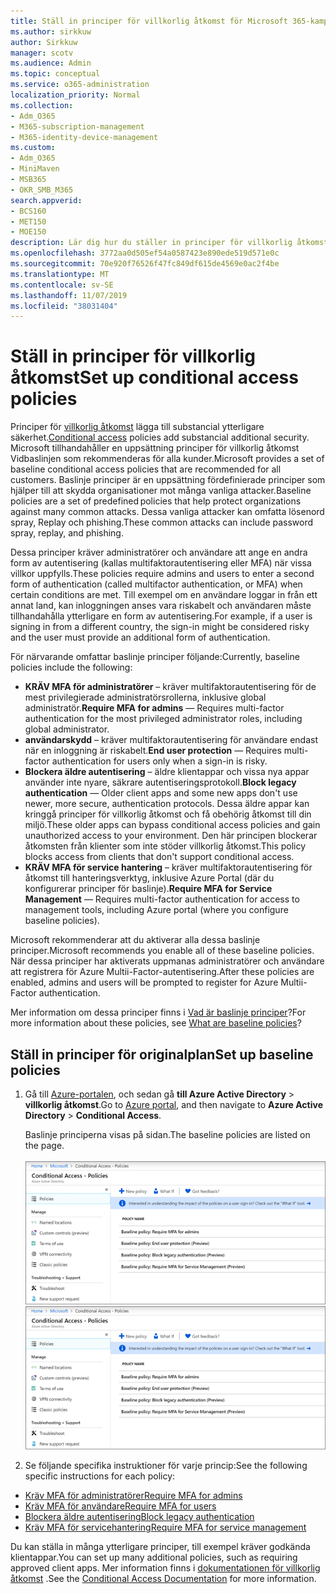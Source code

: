 ```yaml
---
title: Ställ in principer för villkorlig åtkomst för Microsoft 365-kampanjer
ms.author: sirkkuw
author: Sirkkuw
manager: scotv
ms.audience: Admin
ms.topic: conceptual
ms.service: o365-administration
localization_priority: Normal
ms.collection:
- Adm_O365
- M365-subscription-management
- M365-identity-device-management
ms.custom:
- Adm_O365
- MiniMaven
- MSB365
- OKR_SMB_M365
search.appverid:
- BCS160
- MET150
- MOE150
description: Lär dig hur du ställer in principer för villkorlig åtkomst för Microsoft 365-kampanjer.
ms.openlocfilehash: 3772aa0d505ef54a0587423e890ede519d571e0c
ms.sourcegitcommit: 70e920f76526f47fc849df615de4569e0ac2f4be
ms.translationtype: MT
ms.contentlocale: sv-SE
ms.lasthandoff: 11/07/2019
ms.locfileid: "38031404"
---
```

# <a name="set-up-conditional-access-policies"></a><span data-ttu-id="ec5a7-103">Ställ in principer för villkorlig åtkomst</span><span class="sxs-lookup"><span data-stu-id="ec5a7-103">Set up conditional access policies</span></span>

<span data-ttu-id="ec5a7-104">Principer för [villkorlig åtkomst](https://docs.microsoft.com/azure/active-directory/conditional-access/overview) lägga till substancial ytterligare säkerhet.</span><span class="sxs-lookup"><span data-stu-id="ec5a7-104">[Conditional access](https://docs.microsoft.com/azure/active-directory/conditional-access/overview) policies add substancial additional security.</span></span> <span data-ttu-id="ec5a7-105">Microsoft tillhandahåller en uppsättning principer för villkorlig åtkomst Vidbaslinjen som rekommenderas för alla kunder.</span><span class="sxs-lookup"><span data-stu-id="ec5a7-105">Microsoft provides a set of baseline conditional access policies that are recommended for all customers.</span></span> <span data-ttu-id="ec5a7-106">Baslinje principer är en uppsättning fördefinierade principer som hjälper till att skydda organisationer mot många vanliga attacker.</span><span class="sxs-lookup"><span data-stu-id="ec5a7-106">Baseline policies are a set of predefined policies that help protect organizations against many common attacks.</span></span> <span data-ttu-id="ec5a7-107">Dessa vanliga attacker kan omfatta lösenord spray, Replay och phishing.</span><span class="sxs-lookup"><span data-stu-id="ec5a7-107">These common attacks can include password spray, replay, and phishing.</span></span>

<span data-ttu-id="ec5a7-108">Dessa principer kräver administratörer och användare att ange en andra form av autentisering (kallas multifaktorautentisering eller MFA) när vissa villkor uppfylls.</span><span class="sxs-lookup"><span data-stu-id="ec5a7-108">These policies require admins and users to enter a second form of authentication (called multifactor authentication, or MFA) when certain conditions are met.</span></span> <span data-ttu-id="ec5a7-109">Till exempel om en användare loggar in från ett annat land, kan inloggningen anses vara riskabelt och användaren måste tillhandahålla ytterligare en form av autentisering.</span><span class="sxs-lookup"><span data-stu-id="ec5a7-109">For example, if a user is signing in from a different country, the sign-in might be considered risky and the user must provide an additional form of authentication.</span></span> 

<span data-ttu-id="ec5a7-110">För närvarande omfattar baslinje principer följande:</span><span class="sxs-lookup"><span data-stu-id="ec5a7-110">Currently, baseline policies include the following:</span></span>
- <span data-ttu-id="ec5a7-111">**KRÄV MFA för administratörer** – kräver multifaktorautentisering för de mest privilegierade administratörsrollerna, inklusive global administratör.</span><span class="sxs-lookup"><span data-stu-id="ec5a7-111">**Require MFA for admins** — Requires multi-factor authentication for the most privileged administrator roles, including global administrator.</span></span>
- <span data-ttu-id="ec5a7-112">**användarskydd** – kräver multifaktorautentisering för användare endast när en inloggning är riskabelt.</span><span class="sxs-lookup"><span data-stu-id="ec5a7-112">**End user protection** — Requires multi-factor authentication for users only when a sign-in is risky.</span></span> 
- <span data-ttu-id="ec5a7-113">**Blockera äldre autentisering** – äldre klientappar och vissa nya appar använder inte nyare, säkrare autentiseringsprotokoll.</span><span class="sxs-lookup"><span data-stu-id="ec5a7-113">**Block legacy authentication** — Older client apps and some new apps don't use newer, more secure, authentication protocols.</span></span> <span data-ttu-id="ec5a7-114">Dessa äldre appar kan kringgå principer för villkorlig åtkomst och få obehörig åtkomst till din miljö.</span><span class="sxs-lookup"><span data-stu-id="ec5a7-114">These older apps can bypass conditional access policies and gain unauthorized access to your environment.</span></span> <span data-ttu-id="ec5a7-115">Den här principen blockerar åtkomsten från klienter som inte stöder villkorlig åtkomst.</span><span class="sxs-lookup"><span data-stu-id="ec5a7-115">This policy blocks access from clients that don't support conditional access.</span></span> 
- <span data-ttu-id="ec5a7-116">**KRÄV MFA för service hantering** – kräver multifaktorautentisering för åtkomst till hanteringsverktyg, inklusive Azure Portal (där du konfigurerar principer för baslinje).</span><span class="sxs-lookup"><span data-stu-id="ec5a7-116">**Require MFA for Service Management** — Requires multi-factor authentication for access to management tools, including Azure portal (where you configure baseline policies).</span></span> 

<span data-ttu-id="ec5a7-117">Microsoft rekommenderar att du aktiverar alla dessa baslinje principer.</span><span class="sxs-lookup"><span data-stu-id="ec5a7-117">Microsoft recommends you enable all of these baseline policies.</span></span> <span data-ttu-id="ec5a7-118">När dessa principer har aktiverats uppmanas administratörer och användare att registrera för Azure Multii-Factor-autentisering.</span><span class="sxs-lookup"><span data-stu-id="ec5a7-118">After these policies are enabled, admins and users will be prompted to register for Azure Multii-Factor authentication.</span></span>

<span data-ttu-id="ec5a7-119">Mer information om dessa principer finns i [Vad är baslinje principer](https://docs.microsoft.com/azure/active-directory/conditional-access/concept-baseline-protection)?</span><span class="sxs-lookup"><span data-stu-id="ec5a7-119">For more information about these policies, see [What are baseline policies](https://docs.microsoft.com/azure/active-directory/conditional-access/concept-baseline-protection)?</span></span>


## <a name="set-up-baseline-policies"></a><span data-ttu-id="ec5a7-120">Ställ in principer för originalplan</span><span class="sxs-lookup"><span data-stu-id="ec5a7-120">Set up baseline policies</span></span>

1. <span data-ttu-id="ec5a7-121">Gå till [Azure-portalen](https://portal.azure.com), och sedan gå **till Azure Active Directory** \> **villkorlig åtkomst**.</span><span class="sxs-lookup"><span data-stu-id="ec5a7-121">Go to [Azure portal](https://portal.azure.com), and then navigate to **Azure Active Directory** \> **Conditional Access**.</span></span>
    
    <span data-ttu-id="ec5a7-122">Baslinje principerna visas på sidan.</span><span class="sxs-lookup"><span data-stu-id="ec5a7-122">The baseline policies are listed on the page.</span></span> <br/> <br/>
    <span data-ttu-id="ec5a7-123">![Sida som listar baslinje principer för villkorlig åtkomst.](media/baslinepolicies.png)</span><span class="sxs-lookup"><span data-stu-id="ec5a7-123">![Page that lists baseline policies for conditional access.](media/baslinepolicies.png)</span></span>
1. <span data-ttu-id="ec5a7-124">Se följande specifika instruktioner för varje princip:</span><span class="sxs-lookup"><span data-stu-id="ec5a7-124">See the following specific instructions for each policy:</span></span>

  - [<span data-ttu-id="ec5a7-125">Kräv MFA för administratörer</span><span class="sxs-lookup"><span data-stu-id="ec5a7-125">Require MFA for admins</span></span>](https://docs.microsoft.com/azure/active-directory/conditional-access/howto-baseline-protect-administrators)
- [<span data-ttu-id="ec5a7-126">Kräv MFA för användare</span><span class="sxs-lookup"><span data-stu-id="ec5a7-126">Require MFA for users</span></span>](https://docs.microsoft.com/azure/active-directory/conditional-access/howto-baseline-protect-end-users)  
 - [<span data-ttu-id="ec5a7-127">Blockera äldre autentisering</span><span class="sxs-lookup"><span data-stu-id="ec5a7-127">Block legacy authentication</span></span>](https://docs.microsoft.com/azure/active-directory/conditional-access/howto-baseline-protect-legacy-auth)
  - [<span data-ttu-id="ec5a7-128">Kräv MFA för servicehantering</span><span class="sxs-lookup"><span data-stu-id="ec5a7-128">Require MFA for service management</span></span>](https://docs.microsoft.com/azure/active-directory/conditional-access/howto-baseline-protect-azure)

<span data-ttu-id="ec5a7-129">Du kan ställa in många ytterligare principer, till exempel kräver godkända klientappar.</span><span class="sxs-lookup"><span data-stu-id="ec5a7-129">You can set up many additional policies, such as requiring approved client apps.</span></span> <span data-ttu-id="ec5a7-130">Mer information finns i [dokumentationen för villkorlig åtkomst](https://docs.microsoft.com/azure/active-directory/conditional-access/) .</span><span class="sxs-lookup"><span data-stu-id="ec5a7-130">See the [Conditional Access Documentation](https://docs.microsoft.com/azure/active-directory/conditional-access/) for more information.</span></span>